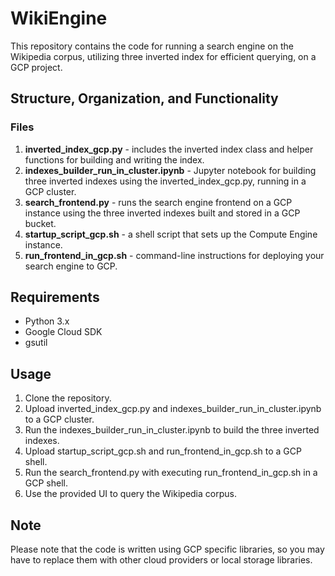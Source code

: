 # WikiEngine
This repository contains the code for running a search engine on the Wikipedia corpus, utilizing three inverted index for efficient querying, on a GCP project.

## Structure, Organization, and Functionality
### Files
1. **inverted_index_gcp.py** - includes the inverted index class and helper functions for building and writing the index.
2. **indexes_builder_run_in_cluster.ipynb** - Jupyter notebook for building three inverted indexes using the inverted_index_gcp.py, running in a GCP cluster.
3. **search_frontend.py** - runs the search engine frontend on a GCP instance using the three inverted indexes built and stored in a GCP bucket.
4. **startup_script_gcp.sh** - a shell script that sets up the Compute Engine instance.
5. **run_frontend_in_gcp.sh** - command-line instructions for deploying your search engine to GCP. 

## Requirements
* Python 3.x
* Google Cloud SDK
* gsutil

## Usage
1. Clone the repository.
2. Upload inverted_index_gcp.py and indexes_builder_run_in_cluster.ipynb to a GCP cluster.
3. Run the indexes_builder_run_in_cluster.ipynb to build the three inverted indexes.
4. Upload startup_script_gcp.sh and run_frontend_in_gcp.sh to a GCP shell.
5. Run the search_frontend.py with executing run_frontend_in_gcp.sh in a GCP shell.
6. Use the provided UI to query the Wikipedia corpus.

## Note

Please note that the code is written using GCP specific libraries, so you may have to replace them with other cloud providers or local storage libraries.

